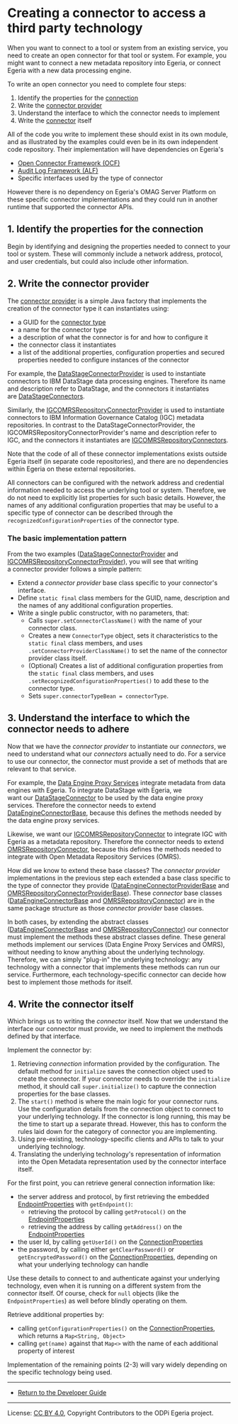 <!-- SPDX-License-Identifier: CC-BY-4.0 -->
<!-- Copyright Contributors to the ODPi Egeria project. -->

# Creating a connector to access a third party technology

When you want to connect to a tool or system from an existing service, you need to create an open connector for that
tool or system. For example, you might want to connect a new metadata repository into Egeria, or connect Egeria with
a new data processing engine.

To write an open connector you need to complete four steps:

1. Identify the properties for the [connection](../../../open-metadata-implementation/frameworks/open-connector-framework/docs/concepts/connection.md)
1. Write the [connector provider](../../../open-metadata-implementation/frameworks/open-connector-framework/docs/concepts/connector-provider.md)
1. Understand the interface to which the connector needs to implement
1. Write the [connector](../../../open-metadata-implementation/frameworks/open-connector-framework/docs/concepts/connector.md) itself

All of the code you write to implement these should exist in its own module, and as illustrated by the examples could
even be in its own independent code repository. Their implementation will have dependencies on Egeria's 

* [Open Connector Framework (OCF)](../../../open-metadata-implementation/frameworks/open-connector-framework)
* [Audit Log Framework (ALF)](../../../open-metadata-implementation/frameworks/audit-log-framework)
* Specific interfaces used by the type of connector
 
However there is no dependency on Egeria's OMAG Server Platform on these specific connector implementations
and they could run in another runtime that supported the connector APIs.

## 1. Identify the properties for the connection

Begin by identifying and designing the properties needed to connect to your tool or system. These will commonly
include a network address, protocol, and user credentials, but could also include other information.

## 2. Write the connector provider

The [connector provider](../../../open-metadata-implementation/frameworks/open-connector-framework/docs/concepts/connector-provider.md) is a simple Java factory that implements the creation of
the connector type it can instantiates using:

- a GUID for the [connector type](../../../open-metadata-implementation/frameworks/open-connector-framework/docs/concepts/connector-type.md)
- a name for the connector type
- a description of what the connector is for and how to configure it
- the connector class it instantiates
- a list of the additional properties, configuration properties and secured properties needed to configure instances of the connector

For example, the [DataStageConnectorProvider](https://github.com/odpi/egeria-connector-ibm-information-server/blob/master/datastage-adapter/src/main/java/org/odpi/egeria/connectors/ibm/datastage/dataengineconnector/DataStageConnectorProvider.java)
is used to instantiate connectors to IBM DataStage data processing engines. Therefore its name and description refer to
DataStage, and the connectors it instantiates are [DataStageConnectors](https://github.com/odpi/egeria-connector-ibm-information-server/blob/master/datastage-adapter/src/main/java/org/odpi/egeria/connectors/ibm/datastage/dataengineconnector/DataStageConnector.java).

Similarly, the [IGCOMRSRepositoryConnectorProvider](https://github.com/odpi/egeria-connector-ibm-information-server/blob/master/igc-adapter/src/main/java/org/odpi/egeria/connectors/ibm/igc/repositoryconnector/IGCOMRSRepositoryConnectorProvider.java)
is used to instantiate connectors to IBM Information Governance Catalog (IGC) metadata repositories. In contrast to the
DataStageConnectorProvider, the IGCOMRSRepositoryConnectorProvider's name and description refer to IGC, and the
connectors it instantiates are [IGCOMRSRepositoryConnectors](https://github.com/odpi/egeria-connector-ibm-information-server/blob/master/igc-adapter/src/main/java/org/odpi/egeria/connectors/ibm/igc/repositoryconnector/IGCOMRSRepositoryConnector.java).

Note that the code of all of these connector implementations exists outside Egeria itself (in separate code
repositories), and there are no dependencies within Egeria on these external repositories. 

All connectors can be configured with the network address and credential information needed to access the underlying
tool or system. Therefore, we do not need to explicitly list properties for such basic details. However, the names of
any additional configuration properties that may be useful to a specific type of connector can be described through
the `recognizedConfigurationProperties` of the connector type.

### The basic implementation pattern

From the two examples ([DataStageConnectorProvider](https://github.com/odpi/egeria-connector-ibm-information-server/blob/master/datastage-adapter/src/main/java/org/odpi/egeria/connectors/ibm/datastage/dataengineconnector/DataStageConnectorProvider.java)
and [IGCOMRSRepositoryConnectorProvider](https://github.com/odpi/egeria-connector-ibm-information-server/blob/master/igc-adapter/src/main/java/org/odpi/egeria/connectors/ibm/igc/repositoryconnector/IGCOMRSRepositoryConnectorProvider.java)),
you will see that writing a connector provider follows a simple pattern:

- Extend a _connector provider_ base class specific to your connector's interface.
- Define `static final` class members for the GUID, name, description and the names of any additional configuration
    properties.
- Write a single public constructor, with no parameters, that:
    - Calls `super.setConnectorClassName()` with the name of your connector class.
    - Creates a new `ConnectorType` object, sets it characteristics to the `static final` class members, and uses
        `.setConnectorProviderClassName()` to set the name of the connector provider class itself.
    - (Optional) Creates a list of additional configuration properties from the `static final` class members, and uses
        `.setRecognizedConfigurationProperties()` to add these to the connector type.
    - Sets `super.connectorTypeBean = connectorType`.

## 3. Understand the interface to which the connector needs to adhere

Now that we have the _connector provider_ to instantiate our _connectors_, we need to understand what our _connectors_
actually need to do. For a service to use our connector, the connector must provide a set of methods that are relevant
to that service.

For example, the [Data Engine Proxy Services](../../../open-metadata-implementation/governance-servers/data-engine-proxy-services) integrate
metadata from data engines with Egeria. To integrate DataStage with Egeria, we want our [DataStageConnector](https://github.com/odpi/egeria-connector-ibm-information-server/blob/master/datastage-adapter/src/main/java/org/odpi/egeria/connectors/ibm/datastage/dataengineconnector/DataStageConnector.java)
to be used by the data engine proxy services. Therefore the connector needs to extend [DataEngineConnectorBase](../../../open-metadata-implementation/governance-servers/data-engine-proxy-services/data-engine-proxy-connector/src/main/java/org/odpi/openmetadata/governanceservers/dataengineproxy/connectors/DataEngineConnectorBase.java),
because this defines the methods needed by the data engine proxy services.

Likewise, we want our [IGCOMRSRepositoryConnector](https://github.com/odpi/egeria-connector-ibm-information-server/blob/master/igc-adapter/src/main/java/org/odpi/egeria/connectors/ibm/igc/repositoryconnector/IGCOMRSRepositoryConnector.java)
to integrate IGC with Egeria as a metadata repository. Therefore the connector needs to extend
[OMRSRepositoryConnector](../../../open-metadata-implementation/repository-services/repository-services-apis/src/main/java/org/odpi/openmetadata/repositoryservices/connectors/stores/metadatacollectionstore/repositoryconnector/OMRSRepositoryConnector.java),
because this defines the methods needed to integrate with Open Metadata Repository Services (OMRS).

How did we know to extend these base classes? The _connector provider_ implementations in the previous step each
extended a base class specific to the type of connector they provide ([DataEngineConnectorProviderBase](../../../open-metadata-implementation/governance-servers/data-engine-proxy-services/data-engine-proxy-connector/src/main/java/org/odpi/openmetadata/governanceservers/dataengineproxy/connectors/DataEngineConnectorProviderBase.java)
and [OMRSRepositoryConnectorProviderBase](../../../open-metadata-implementation/repository-services/repository-services-apis/src/main/java/org/odpi/openmetadata/repositoryservices/connectors/stores/metadatacollectionstore/repositoryconnector/OMRSRepositoryConnectorProviderBase.java)).
These _connector_ base classes ([DataEngineConnectorBase](../../../open-metadata-implementation/governance-servers/data-engine-proxy-services/data-engine-proxy-connector/src/main/java/org/odpi/openmetadata/governanceservers/dataengineproxy/connectors/DataEngineConnectorBase.java)
and [OMRSRepositoryConnector](../../../open-metadata-implementation/repository-services/repository-services-apis/src/main/java/org/odpi/openmetadata/repositoryservices/connectors/stores/metadatacollectionstore/repositoryconnector/OMRSRepositoryConnector.java))
are in the same package structure as those _connector provider_ base classes.

In both cases, by extending the abstract classes ([DataEngineConnectorBase](../../../open-metadata-implementation/governance-servers/data-engine-proxy-services/data-engine-proxy-connector/src/main/java/org/odpi/openmetadata/governanceservers/dataengineproxy/connectors/DataEngineConnectorBase.java)
and [OMRSRepositoryConnector](../../../open-metadata-implementation/repository-services/repository-services-apis/src/main/java/org/odpi/openmetadata/repositoryservices/connectors/stores/metadatacollectionstore/repositoryconnector/OMRSRepositoryConnector.java))
our connector must implement the methods these abstract classes define. These general methods implement our services
(Data Engine Proxy Services and OMRS), without needing to know anything about the underlying technology. Therefore, we
can simply "plug-in" the underlying technology: any technology with a connector that implements these methods can run
our service. Furthermore, each technology-specific connector can decide how best to implement those methods for itself.

## 4. Write the connector itself

Which brings us to writing the _connector_ itself. Now that we understand the interface our connector must provide, we
need to implement the methods defined by that interface.

Implement the connector by:

1. Retrieving _connection_ information provided by the configuration. The default method for `initialize`
   saves the connection object used to create the connector.  If your connector needs to override the `initialize`
    method, it should call `super.initialize()` to capture the connection properties for the base classes. 
1. The `start()` method is where the main logic for your connector runs.     
    Use the configuration details from the connection object to connect to your underlying technology.
    If the connector is long running, this may be the time to start up a separate thread. However, this has to conform
    the rules laid down for the category of connector you are implementing.
1. Using pre-existing, technology-specific clients and APIs to talk to your underlying technology.
1. Translating the underlying technology's representation of information into the Open Metadata representation used by
   the connector interface itself.

For the first point, you can retrieve general connection information like:

- the server address and protocol, by first retrieving the embedded [EndpointProperties](../../../open-metadata-implementation/frameworks/open-connector-framework/src/main/java/org/odpi/openmetadata/frameworks/connectors/properties/EndpointProperties.java)
    with `getEndpoint()`:
    - retrieving the protocol by calling `getProtocol()` on the [EndpointProperties](../../../open-metadata-implementation/frameworks/open-connector-framework/src/main/java/org/odpi/openmetadata/frameworks/connectors/properties/EndpointProperties.java)
    - retrieving the address by calling `getAddress()` on the [EndpointProperties](../../../open-metadata-implementation/frameworks/open-connector-framework/src/main/java/org/odpi/openmetadata/frameworks/connectors/properties/EndpointProperties.java)
- the user Id, by calling `getUserId()` on the [ConnectionProperties](../../../open-metadata-implementation/frameworks/open-connector-framework/src/main/java/org/odpi/openmetadata/frameworks/connectors/properties/ConnectionProperties.java)
- the password, by calling either `getClearPassword()` or `getEncryptedPassword()` on the [ConnectionProperties](../../../open-metadata-implementation/frameworks/open-connector-framework/src/main/java/org/odpi/openmetadata/frameworks/connectors/properties/ConnectionProperties.java),
    depending on what your underlying technology can handle

Use these details to connect to and authenticate against your underlying technology, even when it is running on a
different system from the connector itself. Of course, check for `null` objects (like the `EndpointProperties`) as
well before blindly operating on them.

Retrieve additional properties by:

- calling `getConfigurationProperties()` on the [ConnectionProperties](../../../open-metadata-implementation/frameworks/open-connector-framework/src/main/java/org/odpi/openmetadata/frameworks/connectors/properties/ConnectionProperties.java),
    which returns a `Map<String, Object>`
- calling `get(name)` against that `Map<>` with the name of each additional property of interest

Implementation of the remaining points (2-3) will vary widely depending on the specific technology being used.

----
* [Return to the Developer Guide](.)

----
License: [CC BY 4.0](https://creativecommons.org/licenses/by/4.0/),
Copyright Contributors to the ODPi Egeria project.